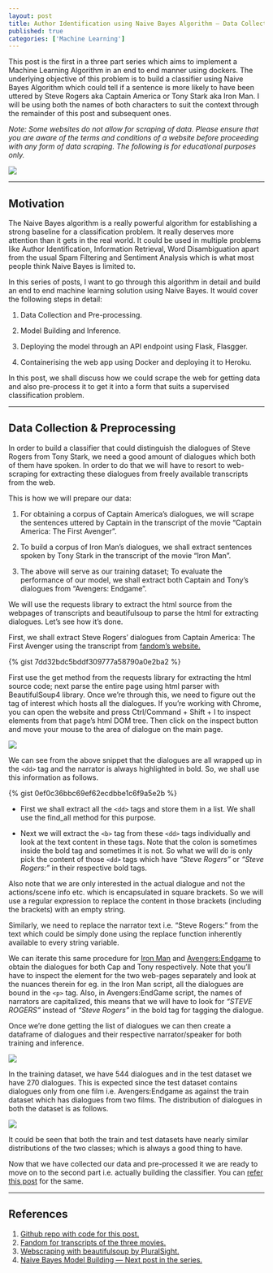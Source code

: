 ```yaml
---
layout: post
title: Author Identification using Naive Bayes Algorithm — Data Collection
published: true
categories: ['Machine Learning']
---
```


This post is the first in a three part series which aims to implement a Machine Learning Algorithm in an end to end manner using dockers. The underlying objective of this problem is to build a classifier using Naive Bayes Algorithm which could tell if a sentence is more likely to have been uttered by Steve Rogers aka Captain America or Tony Stark aka Iron Man. I will be using both the names of both characters to suit the context through the remainder of this post and subsequent ones.

*Note: Some websites do not allow for scraping of data. Please ensure that you are aware of the terms and conditions of a website before proceeding with any form of data scraping. The following is for educational purposes only.*

![](https://cdn.pixabay.com/photo/2019/05/31/02/08/iron-man-4241268_960_720.jpg)

<hr>

## Motivation
The Naive Bayes algorithm is a really powerful algorithm for establishing a strong baseline for a classification problem. It really deserves more attention than it gets in the real world. It could be used in multiple problems like Author Identification, Information Retrieval, Word Disambiguation apart from the usual Spam Filtering and Sentiment Analysis which is what most people think Naive Bayes is limited to.

In this series of posts, I want to go through this algorithm in detail and build an end to end machine learning solution using Naive Bayes. It would cover the following steps in detail:

1. Data Collection and Pre-processing.

2. Model Building and Inference.

3. Deploying the model through an API endpoint using Flask, Flasgger.

4. Containerising the web app using Docker and deploying it to Heroku.

In this post, we shall discuss how we could scrape the web for getting data and also pre-process it to get it into a form that suits a supervised classification problem.

<hr>

## Data Collection & Preprocessing

In order to build a classifier that could distinguish the dialogues of Steve Rogers from Tony Stark, we need a good amount of dialogues which both of them have spoken. In order to do that we will have to resort to web-scraping for extracting these dialogues from freely available transcripts from the web.

This is how we will prepare our data:

1. For obtaining a corpus of Captain America’s dialogues, we will scrape the sentences uttered by Captain in the transcript of the movie “Captain America: The First Avenger”.

2. To build a corpus of Iron Man’s dialogues, we shall extract sentences spoken by Tony Stark in the transcript of the movie “Iron Man”.

3. The above will serve as our training dataset; To evaluate the performance of our model, we shall extract both Captain and Tony’s dialogues from “Avengers: Endgame”.

We will use the requests library to extract the html source from the webpages of transcripts and beautifulsoup to parse the html for extracting dialogues. Let’s see how it’s done.

First, we shall extract Steve Rogers’ dialogues from Captain America: The First Avenger using the transcript from [fandom’s website.](https://transcripts.fandom.com/wiki/Captain_America:_The_First_Avenger)

{% gist 7dd32bdc5bddf309777a58790a0e2ba2 %}

First use the get method from the requests library for extracting the html source code; next parse the entire page using html parser with BeautifulSoup4 library. Once we’re through this, we need to figure out the tag of interest which hosts all the dialogues. If you’re working with Chrome, you can open the website and press Ctrl/Command + Shift + I to inspect elements from that page’s html DOM tree. Then click on the inspect button and move your mouse to the area of dialogue on the main page.

![](https://miro.medium.com/max/1000/1*ZefIQUxehhJ2LDo3HTGKFw.png)

We can see from the above snippet that the dialogues are all wrapped up in the `<dd>` tag and the narrator is always highlighted in bold. So, we shall use this information as follows.

{% gist 0ef0c36bbc69ef62ecdbbe1c6f9a5e2b %}

- First we shall extract all the `<dd>` tags and store them in a list. We shall use the find_all method for this purpose.

- Next we will extract the `<b>` tag from these `<dd>` tags individually and look at the text content in these tags. Note that the colon is sometimes inside the bold tag and sometimes it is not. So what we will do is only pick the content of those `<dd>` tags which have *“Steve Rogers”* or *“Steve Rogers:”* in their respective bold tags.

Also note that we are only interested in the actual dialogue and not the actions/scene info etc. which is encapsulated in square brackets. So we will use a regular expression to replace the content in those brackets (including the brackets) with an empty string.

Similarly, we need to replace the narrator text i.e. “Steve Rogers:” from the text which could be simply done using the replace function inherently available to every string variable.

We can iterate this same procedure for [Iron Man](https://transcripts.fandom.com/wiki/Iron_Man) and [Avengers:Endgame](https://transcripts.fandom.com/wiki/Avengers:_Endgame) to obtain the dialogues for both Cap and Tony respectively. Note that you’ll have to inspect the element for the two web-pages separately and look at the nuances therein for eg. in the Iron Man script, all the dialogues are bound in the `<p>` tag. Also, in Avengers:EndGame script, the names of narrators are capitalized, this means that we will have to look for *“STEVE ROGERS”* instead of *“Steve Rogers”* in the bold tag for tagging the dialogue.

Once we’re done getting the list of dialogues we can then create a dataframe of dialogues and their respective narrator/speaker for both training and inference.

![](https://miro.medium.com/max/572/1*-EXdWI-Oz9Kg7R4qSu5XnA.png)

In the training dataset, we have 544 dialogues and in the test dataset we have 270 dialogues. This is expected since the test dataset contains dialogues only from one film i.e. Avengers:Endgame as against the train dataset which has dialogues from two films. The distribution of dialogues in both the dataset is as follows.

![](https://miro.medium.com/max/700/1*goCKVMcCqMit9dAO7doeEQ.png)

It could be seen that both the train and test datasets have nearly similar distributions of the two classes; which is always a good thing to have.

Now that we have collected our data and pre-processed it we are ready to move on to the second part i.e. actually building the classifier. You can [refer this post](https://medium.com/swlh/author-identification-with-naive-bayes-algorithm-2-8b43854c1429) for the same.

<hr>

## References

1. [Github repo with code for this post.](https://github.com/ElisonSherton/rogers-stark-classification)
2. [Fandom for transcripts of the three movies.](https://www.fandom.com/)
3. [Webscraping with beautifulsoup by PluralSight.](https://www.pluralsight.com/guides/web-scraping-with-beautiful-soup)
4. [Naive Bayes Model Building — Next post in the series.]()
